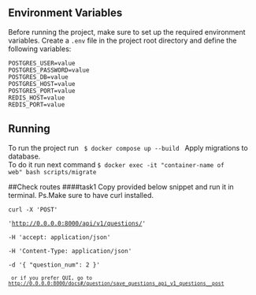 ## Environment Variables

Before running the project, make sure to set up the required environment variables. Create a `.env` file in the project root directory and define the following variables:

```plaintext
POSTGRES_USER=value  
POSTGRES_PASSWORD=value  
POSTGRES_DB=value  
POSTGRES_HOST=value  
POSTGRES_PORT=value  
REDIS_HOST=value  
REDIS_PORT=value  
```
## Running

To run the project run 
<code> $ docker compose up --build </code>
Apply migrations to database.  
To do it run next command
<code>$ docker exec -it "container-name of web" bash scripts/migrate </code>


##Check routes
####task1
Copy provided below snippet and run it in terminal. Ps.Make sure to have curl installed.
<code>  
curl -X 'POST' \
  'http://0.0.0.0:8000/api/v1/questions/' \
  -H 'accept: application/json' \
  -H 'Content-Type: application/json' \
  -d '{
  "question_num": 2
}'  
<code>
or if you prefer QUI, go to http://0.0.0.0:8000/docs#/question/save_questions_api_v1_questions__post
